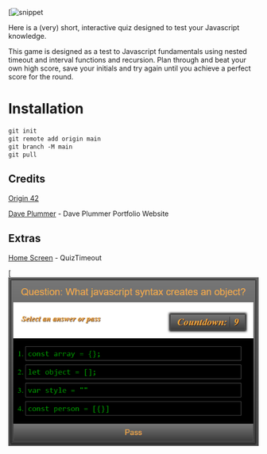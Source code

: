 [![snippet](./assets/images/Title.psd)


Here is a (very) short, interactive quiz designed to test your Javascript knowledge.

This game is designed as a test to Javascript fundamentals using nested timeout and interval functions and recursion. Plan through and beat your own high score, save your initials and try again until you achieve a perfect score for the round.

# Installation 

```
git init
git remote add origin main
git branch -M main
git pull
```

## Credits

[Origin 42](https://github.com/origin-42)

[Dave Plummer](https://origin-42.github.io/Dave-Plummer-Portfolio/) - Dave Plummer Portfolio Website

## Extras

[Home Screen](https://origin-42.github.io/quiztimeout/) - QuizTimeout

[![snippet](./assets/images/Home%20Screen.png)

